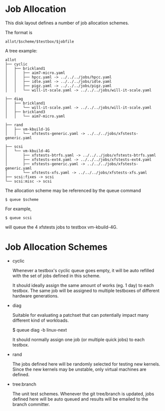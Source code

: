Job Allocation
==============

This disk layout defines a number of job allocation schemes.

The format is

	allot/$scheme/$testbox/$jobfile

A tree example:

	allot
	├── cyclic
	│   ├── brickland1
	│   │   ├── aim7-micro.yaml
	│   │   ├── hpcc.yaml -> ../../../jobs/hpcc.yaml
	│   │   ├── idle.yaml -> ../../../jobs/idle.yaml
	│   │   ├── pigz.yaml -> ../../../jobs/pigz.yaml
	│   │   └── will-it-scale.yaml -> ../../../jobs/will-it-scale.yaml

	├── diag
	│   ├── brickland1
	│   │   └── will-it-scale.yaml -> ../../../jobs/will-it-scale.yaml
	│   ├── brickland3
	│   │   └── aim7-micro.yaml

	├── rand
	│   ├── vm-kbuild-1G
	│   │   └── xfstests-generic.yaml -> ../../../jobs/xfstests-generic.yaml

	├── scsi
	│   └── vm-kbuild-4G
	│       ├── xfstests-btrfs.yaml -> ../../../jobs/xfstests-btrfs.yaml
	│       ├── xfstests-ext4.yaml -> ../../../jobs/xfstests-ext4.yaml
	│       ├── xfstests-generic.yaml -> ../../../jobs/xfstests-generic.yaml
	│       └── xfstests-xfs.yaml -> ../../../jobs/xfstests-xfs.yaml
	├── scsi:fixes -> scsi
	└── scsi:misc -> scsi


The allocation scheme may be referenced by the queue command

	$ queue $scheme

For example,

	$ queue scsi

will queue the 4 xfstests jobs to testbox vm-kbuild-4G.


Job Allocation Schemes
======================

- cyclic

  Whenever a testbox's cyclic queue goes empty, it will be auto refilled with
  the set of jobs defined in this scheme.

  It should ideally assign the same amount of works (eg. 1 day) to each testbox.
  The same job will be assigned to multiple testboxes of different hardware
  generations.

- diag

  Suitable for evaluating a patchset that can potentially impact many different
  kind of workloads.

	$ queue diag -b linux-next

  It should normally assign one job (or multiple quick jobs) to each testbox.

- rand

  The jobs defined here will be randomly selected for testing new kernels.
  Since the new kernels may be unstable, only virtual machines are defined.

- tree:branch

  The unit test schemes. Whenever the git tree/branch is updated, jobs defined
  here will be auto queued and results will be emailed to the branch committer.


